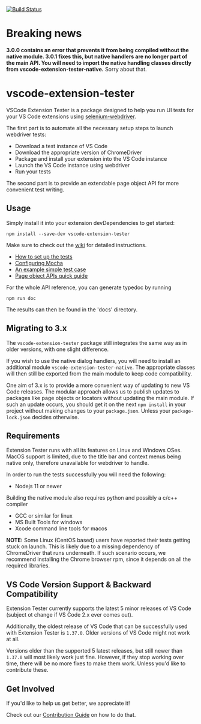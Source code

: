 [![Build Status](https://travis-ci.com/redhat-developer/vscode-extension-tester.svg?branch=master)](https://travis-ci.com/redhat-developer/vscode-extension-tester)

# Breaking news
**3.0.0 contains an error that prevents it from being compiled without the native module. 3.0.1 fixes this, but native handlers are no longer part of the main API. You will need to import the native handling classes directly from vscode-extension-tester-native.**
Sorry about that.

# vscode-extension-tester

VSCode Extension Tester is a package designed to help you run UI tests for your VS Code extensions using [selenium-webdriver](https://www.npmjs.com/package/selenium-webdriver). 

The first part is to automate all the necessary setup steps to launch webdriver tests:
 - Download a test instance of VS Code
 - Download the appropriate version of ChromeDriver
 - Package and install your extension into the VS Code instance 
 - Launch the VS Code instance using webdriver
 - Run your tests

The second part is to provide an extendable page object API for more convenient test writing. 

## Usage

Simply install it into your extension devDependencies to get started:
```
npm install --save-dev vscode-extension-tester
```

Make sure to check out the [wiki](../../wiki) for detailed instructions.
 - [How to set up the tests](../../wiki/Test-Setup)
 - [Configuring Mocha](../../wiki/Mocha-Configuration)
 - [An example simple test case](../../wiki/Writing-Simple-Tests)
 - [Page object APIs quick guide](../../wiki/Page-Object-APIs)
 
For the whole API reference, you can generate typedoc by running
```
npm run doc
```
The results can then be found in the 'docs' directory.

## Migrating to 3.x

The `vscode-extension-tester` package still integrates the same way as in older versions, with one slight difference.

If you wish to use the native dialog handlers, you will need to install an additional module `vscode-extension-tester-native`. The appropriate classes will then still be exported from the main module to keep code compatibility.

One aim of 3.x is to provide a more convenient way of updating to new VS Code releases. The modular approach allows us to publish updates to packages like page objects or locators without updating the main module. If such an update occurs, you should get it on the next `npm install` in your project without making changes to your `package.json`. Unless your `package-lock.json` decides otherwise.

## Requirements

Extension Tester runs with all its features on Linux and Windows OSes.
MacOS support is limited, due to the title bar and context menus being native only, therefore unavailable for webdriver to handle.

In order to run the tests successfully you will need the following:
 - Nodejs 11 or newer

Building the native module also requires python and possibly a c/c++ compiler
 - GCC or similar for linux
 - MS Built Tools for windows
 - Xcode command line tools for macos

**NOTE:** Some Linux (CentOS based) users have reported their tests getting stuck on launch. This is likely due to a missing dependency of ChromeDriver that runs underneath. If such scenario occurs, we recommend installing the Chrome browser rpm, since it depends on all the required libraries.

## VS Code Version Support & Backward Compatibility

Extension Tester currently supports the latest 5 minor releases of VS Code (subject ot change if VS Code 2.x ever comes out).

Additionally, the oldest release of VS Code that can be successfully used with Extension Tester is `1.37.0`. Older versions of VS Code might not work at all. 

Versions older than the supported 5 latest releases, but still newer than `1.37.0` will most likely work just fine. However, if they stop working over time, there will be no more fixes to make them work. Unless you'd like to contribute these.

## Get Involved

If you'd like to help us get better, we appreciate it!

Check out our [Contribution Guide](CONTRIBUTING.md) on how to do that.


